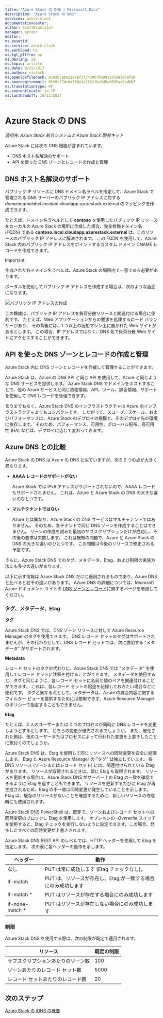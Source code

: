 ```yaml
---
title: "Azure Stack の DNS | Microsoft Docs"
description: "Azure Stack の DNS"
services: azure-stack
documentationcenter: 
author: ScottNapolitan
manager: byronr
editor: 
ms.assetid: 
ms.service: azure-stack
ms.workload: na
ms.tgt_pltfrm: na
ms.devlang: na
ms.topic: article
ms.date: 9/25/2017
ms.author: victorh
ms.openlocfilehash: ac93b5eb4228cef373428b7b69932d5993d54fa0
ms.sourcegitcommit: 6699c77dcbd5f8a1a2f21fba3d0a0005ac9ed6b7
ms.translationtype: HT
ms.contentlocale: ja-JP
ms.lasthandoff: 10/11/2017
---
```

# <a name="dns-in-azure-stack"></a>Azure Stack の DNS

*適用先: Azure Stack 統合システムと Azure Stack 開発キット*

Azure Stack には次の DNS 機能が含まれています。
* DNS ホスト名解決のサポート
* API を使った DNS ゾーンとレコードの作成と管理

## <a name="support-for-dns-hostname-resolution"></a>DNS ホスト名解決のサポート
パブリック IP リソースに DNS ドメイン名ラベルを指定して、Azure Stack で管理される DNS サーバーのパブリック IP アドレスに対する *domainnamelabel.location*.cloudapp.azurestack.external のマッピングを作成できます。  

たとえば、ドメイン名ラベルとして **contoso** を使用したパブリック IP リソースをローカルの Azure Stack の場所に作成した場合、完全修飾ドメイン名 (FQDN) である **contoso.local.cloudapp.azurestack.external** は、このリソースのパブリック IP アドレスに解決されます。 この FQDN を使用して、Azure Stack 内のパブリック IP アドレスをポイントするカスタム ドメイン CNAME レコードを作成できます。

> [!IMPORTANT]
> 作成された各ドメイン名ラベルは、Azure Stack の場所内で一意である必要があります。

ポータルを使用してパブリック IP アドレスを作成する場合は、次のような画面になります。

![パブリック IP アドレスの作成](media/azure-stack-whats-new-dns/image01.png)

この構成は、パブリック IP アドレスを負荷分散リソースと関連付ける場合に便利です。 たとえば、Web アプリケーションからの要求を処理するロード バランサーがあり、 その背後には、1 つ以上の仮想マシン上に置かれた Web サイトがあるとします。 この場合、IP アドレスではなく、DNS 名で負荷分散 Web サイトにアクセスすることができます。

## <a name="create-and-manage-dns-zones-and-records-using-api"></a>API を使った DNS ゾーンとレコードの作成と管理
Azure Stack 内に DNS ゾーンとレコードを作成して管理することができます。  

Azure Stack は、Azure の DNS API と同じ API を使用して、Azure と同じような DNS サービスを提供します。  Azure Stack DNS でドメインをホストすることで、他の Azure サービスと同じ資格情報、API、ツール、課金情報、サポートを使用して DNS レコードを管理できます。 

言うまでもなく、Azure Stack DNS のインフラストラクチャは Azure のインフラストラクチャよりもコンパクトです。 したがって、スコープ、スケール、およびパフォーマンスは、Azure Stack のデプロイの規模と、そのデプロイ先の環境に依存します。  そのため、パフォーマンス、可用性、グローバル配布、高可用性 (HA) などは、デプロイに応じて変わってきます。

## <a name="comparison-with-azure-dns"></a>Azure DNS との比較
Azure Stack の DNS は Azure の DNS と似ていますが、次の 2 つの点が大きく異なります。
* **AAAA レコードのサポートがない**

    Azure Stack では IPv6 アドレスがサポートされないので、AAAA レコードもサポートされません。  これは、Azure と Azure Stack の DNS の大きな違いのひとつです。
* **マルチテナントではない**

    Azure とは異なり、Azure Stack の DNS サービスはマルチテナントではありません。 そのため、各テナントで同じ DNS ゾーンを作成することはできません。 ゾーンの作成を試みた最初のサブスクリプションだけが成功し、その後の要求は失敗します。  これは既知の問題で、Azure と Azure Stack の DNS の大きな違いのひとつです。 この問題は今後のリリースで修正される予定です。

さらに、Azure Stack DNS でのタグ、メタデータ、Etag、および制限の実装方法にも多少の違いがあります。

以下に示す情報は Azure Stack DNS だけに適用されるものであり、Azure DNS と比べると若干の違いがあります。 Azure DNS の詳細については、Microsoft Azure ドキュメント サイトの [DNS ゾーンとレコード](../../dns/dns-zones-records.md)に関するページを参照してください。

### <a name="tags-metadata-and-etags"></a>タグ、メタデータ、Etag

**タグ**

Azure Stack DNS では、DNS ゾーン リソースに対して Azure Resource Manager のタグを使用できます。 DNS レコード セットのタグはサポートされませんが、その代わりとして、DNS レコード セットでは、次に説明する "メタデータ" がサポートされます。

**Metadata**

レコード セットのタグの代わりに、Azure Stack DNS では "メタデータ" を使用してレコード セットに注釈を付けることができます。 メタデータを使用すると、タグと同じように、各レコード セットに名前と値のペアを関連付けることができます。 これは、各レコード セットの用途を記録しておきたい場合などに便利です。 タグと異なる点として、メタデータは、Azure の課金内容に関するフィルター ビューを提供するためには使用できず、Azure Resource Manager のポリシーで指定することもできません。

**Etag**

たとえば、2 人のユーザーまたは 2 つのプロセスが同時に DNS レコードを変更しようとするとします。 どちらの変更が優先されるでしょうか。 また、優先された側は、他のユーザーまたはプロセスによって行われた変更を上書きしたことに気付くのでしょうか。

Azure Stack DNS は、Etag を使用して同じリソースへの同時変更を安全に処理します。 Etag と Azure Resource Manager の "タグ" は独立しています。 各 DNS リソース (ゾーンまたはレコード セット) には、関連付けられている Etag があります。 リソースが取得されるときは、常に Etag も取得されます。 リソースを更新する場合は、Azure Stack DNS がサーバー上の Etag の一致を確認できるように Etag を返すこともできます。 リソースを更新するたびに Etag が再生成されるため、Etag の不一致は同時変更が発生していることを示します。 Etag は、既存のリソースがないことを確認するために、新しいリソースの作成時にも使用されます。

Azure Stack DNS PowerShell は、既定で、ゾーンおよびレコード セットへの同時変更のブロックに Etag を使用します。 オプションの *-Overwrite* スイッチを使用すると、Etag チェックを実行しないように設定できます。この場合、発生したすべての同時変更が上書きされます。

Azure Stack DNS REST API のレベルでは、HTTP ヘッダーを使用して Etag を指定します。 次の表に各ヘッダーの動作を示します。

| ヘッダー | 動作|
|--------|---------|
| なし   | PUT は常に成功します (Etag チェックなし)。|
| If-match| PUT は、リソースが存在し、Etag が一致する場合にのみ成功します|
| If-match *| PUT はリソースが存在する場合にのみ成功します|
| If-none-match *| PUT はリソースが存在しない場合にのみ成功します|

### <a name="limits"></a>制限

Azure Stack DNS を使用する際は、次の制限が既定で適用されます。

| リソース| 既定の制限|
|---------|--------------|
| サブスクリプションあたりのゾーン数| 100|
| ゾーンあたりのレコード セット数| 5000|
| レコード セットあたりのレコード数| 20|

## <a name="next-steps"></a>次のステップ
[Azure Stack の iDNS の概要](azure-stack-understanding-dns.md)
